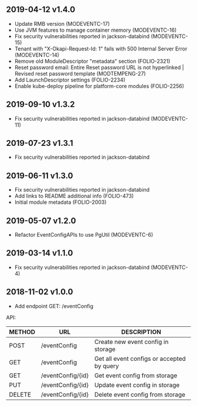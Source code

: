 ## 2019-04-12 v1.4.0
 * Update RMB version (MODEVENTC-17)
 * Use JVM features to manage container memory (MODEVENTC-16)
 * Fix security vulnerabilities reported in jackson-databind (MODEVENTC-15)
 * Tenant with "X-Okapi-Request-Id: 1" fails with 500 Internal Server Error (MODEVENTC-14)
 * Remove old ModuleDescriptor "metadata" section (FOLIO-2321)
 * Reset password email: Entire Reset password URL is not hyperlinked | Revised reset password template (MODTEMPENG-27)
 * Add LaunchDescriptor settings  (FOLIO-2234)
 * Enable kube-deploy pipeline for platform-core modules (FOLIO-2256)

## 2019-09-10 v1.3.2
 * Fix security vulnerabilities reported in jackson-databind (MODEVENTC-11)

## 2019-07-23 v1.3.1
 * Fix security vulnerabilities reported in jackson-databind

## 2019-06-11 v1.3.0
 * Fix security vulnerabilities reported in jackson-databind
 * Add links to README additional info (FOLIO-473)
 * Initial module metadata (FOLIO-2003)

## 2019-05-07 v1.2.0
 * Refactor EventConfigAPIs to use PgUtil (MODEVENTC-6)

## 2019-03-14 v1.1.0
 * Fix security vulnerabilities reported in jackson-databind (MODEVENTC-4)
 
## 2018-11-02 v1.0.0
 * Add endpoint GET: /eventConfig  
 
  API: 
  
  | METHOD |  URL                          | DESCRIPTION                                                       |
  |--------|-------------------------------|-------------------------------------------------------------------|
  | POST   | /eventConfig                  | Create new event config in storage                                |
  | GET    | /eventConfig                  | Get all event configs or accepted by query                        |
  | GET    | /eventConfig/{id}             | Get event config from storage                                     |
  | PUT    | /eventConfig/{id}             | Update event config in storage                                    |
  | DELETE | /eventConfig/{id}             | Delete event config from storage                                  |
